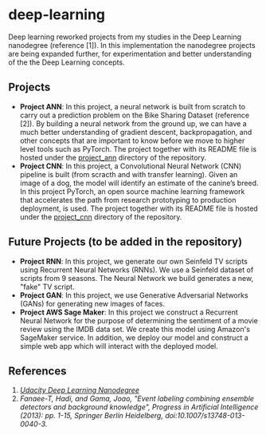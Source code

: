# deep-learning
Deep learning reworked projects from my studies in the Deep Learning nanodegree (reference [1]). In this implementation the nanodegree projects are being expanded further, for experimentation and better understanding of the the Deep Learning concepts.

## Projects
* **Project ANN**: In this project, a neural network is built from scratch to carry out a prediction problem on the Bike Sharing Dataset (reference [2]). By building a neural network from the ground up, we can have a much better understanding of gradient descent, backpropagation, and other concepts that are important to know before we move to higher level tools such as PyTorch. The project together with its README file is hosted under the [project_ann](https://github.com/vsaveris/deep-learning/tree/master/project_ann) directory of the repository.
* **Project CNN**: In this project, a Convolutional Neural Network (CNN) pipeline is built (from scracth and with transfer learning). Given an image of a dog, the model will identify an estimate of the canine’s breed. In this project PyTorch, an open source machine learning framework that accelerates the path from research prototyping to production deployment, is used. The project together with its README file is hosted under the [project_cnn](https://github.com/vsaveris/deep-learning/tree/master/project_cnn) directory of the repository.

## Future Projects (to be added in the repository)
* **Project RNN**: In this project, we generate our own Seinfeld TV scripts using Recurrent Neural Networks (RNNs). We use a Seinfeld dataset of scripts from 9 seasons. The Neural Network we build generates a new, "fake" TV script.
* **Project GAN**: In this project, we use Generative Adversarial Networks (GANs) for generating new images of faces.
* **Project AWS Sage Maker**: In this project we construct a Recurrent Neural Network for the purpose of determining the sentiment of a movie review using the IMDB data set. We create this model using Amazon's SageMaker service. In addition, we deploy our model and construct a simple web app which will interact with the deployed model.


## References
1. *[Udacity Deep Learning Nanodegree](https://www.udacity.com/course/deep-learning-nanodegree--nd101?utm_source=gsem_brand&utm_medium=ads_r&utm_campaign=8301633042_c&utm_term=80641936530_sa&utm_keyword=udacity%20deep%20learning%20nanodegree_e&gclid=CjwKCAiA3uDwBRBFEiwA1VsajCAipJhtZeMMCLRBEE5daQcqAY4aWSAVEkZVfbjMJ4AkUcPoSMyDExoCyyMQAvD_BwE)*
2. *Fanaee-T, Hadi, and Gama, Joao, "Event labeling combining ensemble detectors and background knowledge", Progress in Artificial Intelligence (2013): pp. 1-15, Springer Berlin Heidelberg, doi:10.1007/s13748-013-0040-3.*
